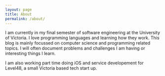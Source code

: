 ```yaml
---
layout: page
title: About
permalink: /about/
---
```


I am currently in my final semester of software engineering at the University of Victoria. I love programming languages and learning how they work. This blog is mainly focussed on computer science and programming related topics. I will often document problems and challenges I am having or interesting things I learn.

I am also working part time doing iOS and service developement for Level48, a small Victoria based tech start up.